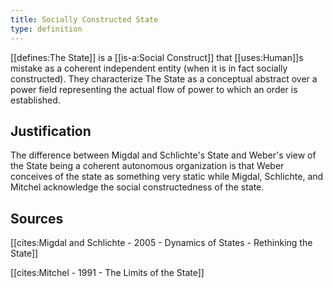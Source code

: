 ```yaml
---
title: Socially Constructed State
type: definition
---
```


[[defines:The State]] is a [[is-a:Social Construct]] that [[uses:Human]]s mistake as a coherent independent entity (when it is in fact socially constructed). They characterize The State as a conceptual abstract over a power field representing the actual flow of power to which an order is established.

## Justification

The difference between Migdal and Schlichte's State and Weber's view of the State being a coherent autonomous organization is that Weber conceives of the state as something very static while Migdal, Schlichte, and Mitchel acknowledge the social constructedness of the state.

## Sources

[[cites:Migdal and Schlichte - 2005 - Dynamics of States - Rethinking the State]]

[[cites:Mitchel - 1991 - The Limits of the State]]